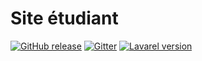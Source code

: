 # Site étudiant

[![GitHub release](https://img.shields.io/github/release/antoine1003/site-etudiants.svg)]()
[![Gitter](https://img.shields.io/gitter/room/nwjs/nw.js.svg)](https://gitter.im/dev-web-student)
[![Lavarel version](https://img.shields.io/badge/Laravel-5.4-green.svg)]()
